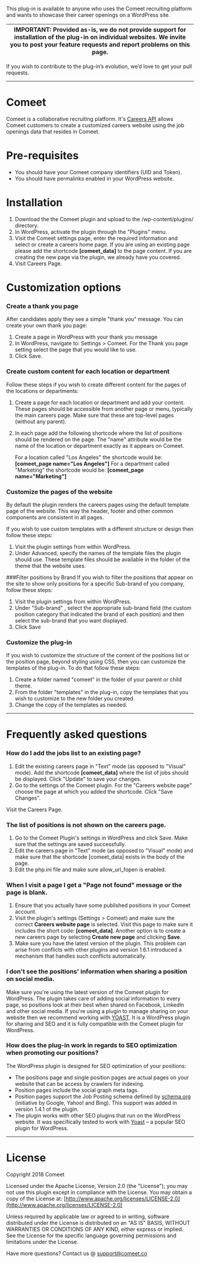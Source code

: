 This plug-in is available to anyone who uses the Comeet recruiting platform and wants to showcase their career openings on a WordPress site. 

| IMPORTANT: Provided as-is, we do not provide support for installation of the plug-in on individual websites. We invite you to post your feature requests and report problems on this page.  |
| ------ |

If you wish to contribute to the plug-in’s evolution, we’d love to get your pull requests.

---------------------------------------------------------------------------------------------------------------------------------------------------------------------------------------------------------------------------



# Comeet

Comeet is a collaborative recruiting platform. It's [Careers API](http://support.comeet.co/knowledgebase/careers-api/) allows Comeet customers to create a customized careers website using the job openings data that resides in Comeet.

# Pre-requisites
 - You should have your Comeet company identifiers (UID and Token).
 - You should have permalinks enabled in your WordPress website.
 
# Installation

1. Download the  the Comeet plugin and upload to the /wp-content/plugins/ directory.
2. In WordPress, activate the plugin through the "Plugins" menu.
3. Visit the Comeet settings page, enter the required information and select or create a careers home page. If you are using an existing page please add the shortcode **\[comeet_data\]** to the page content. If you are creating the new page via the plugin, we already have you covered.
4. Visit Careers Page.


# Customization options

### Create a thank you page
After candidates apply they see a simple "thank you" message. You can create your own thank you page:

1. Create a page in WordPress with your thank you message
2. In WordPress, navigate to: Settings > Comeet. For the Thank you page setting select the page that you would like to use.
3. Click Save.


### Create custom content for each location or department
Follow these steps if you wish to create different content for the pages of the locations or departments:

1. Create a page for each location or department and add your content. These pages should be accessible from another page or menu, typically the main careers page. Make sure that these are top-level pages (without any parent).
2. In each page add the following shortcode where the list of positions should be rendered on the page. The "name" attribute would be the name of the location or department exactly as it appears on Comeet.

    For a location called "Los Angeles" the shortcode would be:
    **\[comeet_page name="Los Angeles"\]**
    For a department called "Marketing" the shortcode would be:
    **\[comeet_page name="Marketing"\]**
    
### Customize the pages of the website
By default the plugin renders the careers pages using the default template page of the website. This way the header, footer and other common components are consistent in all pages.

If you wish to use custom templates with a different structure or design then follow these steps:

1. Visit the plugin settings from within WordPress.
2. Under Advanced, specify the names of the template files the plugin should use. These template files should be available in the folder of the theme that the website uses.

###Filter positions by Brand
If you wish to filter the positions that appear on the site to show only positions for a specific Sub-brand of you company, follow these steps:

1. Visit the plugin settings from within WordPress.
2. Under "Sub-brand" , select the appropriate sub-brand field (the custom position category that indicated the brand of each position) and then select the sub-brand that you want displayed.
3. Click Save


### Customize the plug-in
If you wish to customize the structure of the content of the positions list or the position page, beyond styling using CSS, then you can customize the templates of the plug-in. To do that follow these steps:

1. Create a folder named "comeet" in the folder of your parent or child theme.
2. From the folder "templates" in the plug-in, copy the templates that you wish to customize to the new folder you created.
3. Change the copy of the templates as needed.

---------------------------------------------------------------------------------------------------------------------------------------------------------------------------------------------------------------------------

# Frequently asked questions

### How do I add the jobs list to an existing page?

1. Edit the existing careers page in "Text" mode (as opposed to "Visual" mode). Add the shortcode **\[comeet_data\]** where the list of jobs should be displayed. Click "Update" to save your changes.
2. Go to the settings of the Comeet plugin. For the "Careers website page" choose the page at which you added the shortcode. Click "Save Changes".

Visit the Careers Page.

### The list of positions is not shown on the careers page.

1. Go to the Comeet Plugin's settings in WordPress and click Save. Make sure that the settings are saved successfully.
2. Edit the careers page in "Text" mode (as opposed to "Visual" mode) and make sure that the shortcode \[comeet_data\] exists in the body of the page.
3. Edit the php.ini file and make sure allow_url_fopen is enabled.


### When I visit a page I get a "Page not found" message or the page is blank.
1. Ensure that you actually have some published positions in your Comeet account.
2. Visit the plugin's settings (Settings > Comeet) and make sure the correct **Careers website page** is selected. Visit this page to make sure it includes the short code: **\[comeet_data\]**. Another option is to create a new careers page by selecting **Create new page** and clicking **Save**.
3. Make sure you have the latest version of the plugin. This problem can arise from conflicts with other plugins and version 1.6.1 introduced a mechanism that handles such conflicts automatically.


### I don't see the positions' information when sharing a position on social media.

Make sure you're using the latest version of the Comeet plugin for WordPress. The plugin takes care of adding social information to every page, so positions look at their best when shared on Facebook, LinkedIn and other social media.
If you're using a plugin to manage sharing on your website then we recommend working with [YOAST](https://yoast.com/wordpress/plugins/seo/). It is a WordPress plugin for sharing and SEO and it is fully compatible with the Comeet plugin for WordPress.


### How does the plug-in work in regards to SEO optimization when promoting our positions?

The WordPress plugin is designed for SEO optimization of your positions:

- The positions page and single position pages are actual pages on your website that can be access by crawlers for indexing.
- Position pages include the social graph meta tags.
- Position pages support the Job Posting schema defined by [schema.org](http://schema.org/) (initiative by Google, Yahoo! and Bing). This support was added in version 1.4.1 of the plugin.
- The plugin works with other SEO plugins that run on the WordPress website. It was specifically tested to work with [Yoast](https://yoast.com/wordpress/plugins/seo/) – a popular SEO plugin for WordPress.

---------------------------------------------------------------------------------------------------------------------------------------------------------------------------------------------------------------------------

# License

Copyright 2018 Comeet


Licensed under the Apache License, Version 2.0 (the "License");
you may not use this plugin except in compliance with the License.
You may obtain a copy of the License at:
[http://www.apache.org/licenses/LICENSE-2.0](http://www.apache.org/licenses/LICENSE-2.0)

Unless required by applicable law or agreed to in writing, software distributed under the License is distributed on an "AS IS" BASIS, WITHOUT WARRANTIES OR CONDITIONS OF ANY KIND, either express or implied.
See the License for the specific language governing permissions and limitations under the License.

Have more questions? Contact us @ [support@comeet.co](mailto:support@commet.co)


 



